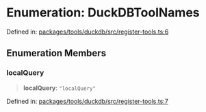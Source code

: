 # Enumeration: DuckDBToolNames

Defined in: [packages/tools/duckdb/src/register-tools.ts:6](https://github.com/GeoDaCenter/openassistant/blob/0a6a7e7306d75a25dc968b3117f04cb7bd613bec/packages/tools/duckdb/src/register-tools.ts#L6)

## Enumeration Members

### localQuery

> **localQuery**: `"localQuery"`

Defined in: [packages/tools/duckdb/src/register-tools.ts:7](https://github.com/GeoDaCenter/openassistant/blob/0a6a7e7306d75a25dc968b3117f04cb7bd613bec/packages/tools/duckdb/src/register-tools.ts#L7)
